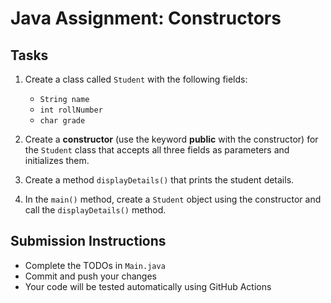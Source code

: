 # Java Assignment: Constructors

## Tasks
1. Create a class called `Student` with the following fields:
   - `String name`
   - `int rollNumber`
   - `char grade`

2. Create a **constructor** (use the keyword **public** with the constructor) for the `Student` class that accepts all three fields as parameters and initializes them.

3. Create a method `displayDetails()` that prints the student details.

4. In the `main()` method, create a `Student` object using the constructor and call the `displayDetails()` method.

## Submission Instructions
- Complete the TODOs in `Main.java`
- Commit and push your changes
- Your code will be tested automatically using GitHub Actions
